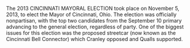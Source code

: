 The 2013 CINCINNATI MAYORAL ELECTION took place on November 5, 2013, to elect the Mayor of Cincinnati, Ohio. The election was officially nonpartisan, with the top two candidates from the September 10 primary advancing to the general election, regardless of party. One of the biggest issues for this election was the proposed streetcar (now known as the Cincinnati Bell Connector) which Cranley opposed and Qualls supported.
